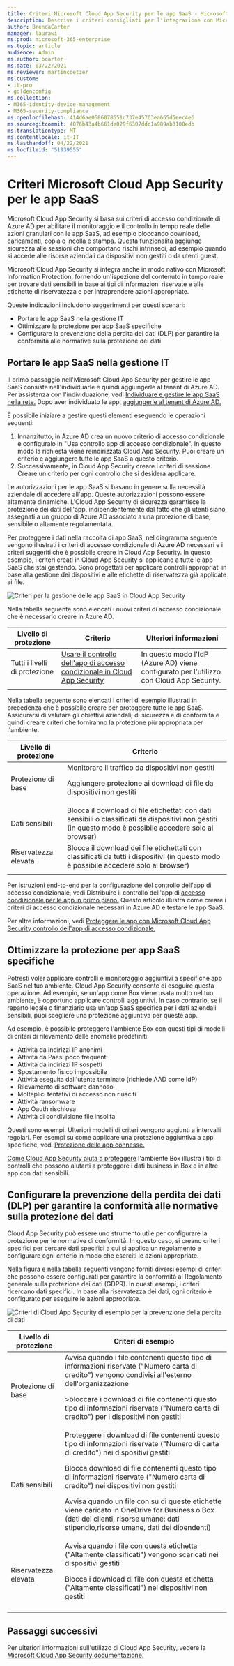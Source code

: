 ```yaml
---
title: Criteri Microsoft Cloud App Security per le app SaaS - Microsoft 365 Enterprise | Documenti Microsoft
description: Descrive i criteri consigliati per l'integrazione con Microsoft Cloud App Security.
author: BrendaCarter
manager: laurawi
ms.prod: microsoft-365-enterprise
ms.topic: article
audience: Admin
ms.author: bcarter
ms.date: 03/22/2021
ms.reviewer: martincoetzer
ms.custom:
- it-pro
- goldenconfig
ms.collection:
- M365-identity-device-management
- M365-security-compliance
ms.openlocfilehash: 414d6ae0586078551c737e45763ea665d5eec4e6
ms.sourcegitcommit: 4076b43a4b661de029f6307ddc1a989ab3108edb
ms.translationtype: MT
ms.contentlocale: it-IT
ms.lasthandoff: 04/22/2021
ms.locfileid: "51939555"
---
```

# <a name="recommended-microsoft-cloud-app-security-policies-for-saas-apps"></a>Criteri Microsoft Cloud App Security per le app SaaS
Microsoft Cloud App Security si basa sui criteri di accesso condizionale di Azure AD per abilitare il monitoraggio e il controllo in tempo reale delle azioni granulari con le app SaaS, ad esempio bloccando download, caricamenti, copia e incolla e stampa. Questa funzionalità aggiunge sicurezza alle sessioni che comportano rischi intrinseci, ad esempio quando si accede alle risorse aziendali da dispositivi non gestiti o da utenti guest.

Microsoft Cloud App Security si integra anche in modo nativo con Microsoft Information Protection, fornendo un'ispezione del contenuto in tempo reale per trovare dati sensibili in base ai tipi di informazioni riservate e alle etichette di riservatezza e per intraprendere azioni appropriate.

Queste indicazioni includono suggerimenti per questi scenari:

- Portare le app SaaS nella gestione IT
- Ottimizzare la protezione per app SaaS specifiche
- Configurare la prevenzione della perdita dei dati (DLP) per garantire la conformità alle normative sulla protezione dei dati

## <a name="bring-saas-apps-into-it-management"></a>Portare le app SaaS nella gestione IT

Il primo passaggio nell'Microsoft Cloud App Security per gestire le app SaaS consiste nell'individuarle e quindi aggiungerle al tenant di Azure AD. Per assistenza con l'individuazione, vedi [Individuare e gestire le app SaaS nella rete.](/cloud-app-security/tutorial-shadow-it) Dopo aver individuato le app, [aggiungerle al tenant di Azure AD.](/azure/active-directory/manage-apps/add-application-portal)

È possibile iniziare a gestire questi elementi eseguendo le operazioni seguenti:

1. Innanzitutto, in Azure AD crea un nuovo criterio di accesso condizionale e configuralo in "Usa controllo app di accesso condizionale". In questo modo la richiesta viene reindirizzata Cloud App Security. Puoi creare un criterio e aggiungere tutte le app SaaS a questo criterio.
1. Successivamente, in Cloud App Security creare i criteri di sessione. Creare un criterio per ogni controllo che si desidera applicare.

Le autorizzazioni per le app SaaS si basano in genere sulla necessità aziendale di accedere all'app. Queste autorizzazioni possono essere altamente dinamiche. L'Cloud App Security di sicurezza garantisce la protezione dei dati dell'app, indipendentemente dal fatto che gli utenti siano assegnati a un gruppo di Azure AD associato a una protezione di base, sensibile o altamente regolamentata.

Per proteggere i dati nella raccolta di app SaaS, nel diagramma seguente vengono illustrati i criteri di accesso condizionale di Azure AD necessari e i criteri suggeriti che è possibile creare in Cloud App Security. In questo esempio, i criteri creati in Cloud App Security si applicano a tutte le app SaaS che stai gestendo. Sono progettati per applicare controlli appropriati in base alla gestione dei dispositivi e alle etichette di riservatezza già applicate ai file.

![Criteri per la gestione delle app SaaS in Cloud App Security](../../media/microsoft-365-policies-configurations/mcas-manage-saas-apps-2.png)

Nella tabella seguente sono elencati i nuovi criteri di accesso condizionale che è necessario creare in Azure AD.

|Livello di protezione|Criterio|Ulteriori informazioni|
|---|---|---|
|Tutti i livelli di protezione|[Usare il controllo dell'app di accesso condizionale in Cloud App Security](/cloud-app-security/proxy-deployment-aad#configure-integration-with-azure-ad)|In questo modo l'IdP (Azure AD) viene configurato per l'utilizzo con Cloud App Security.|
||||

Nella tabella seguente sono elencati i criteri di esempio illustrati in precedenza che è possibile creare per proteggere tutte le app SaaS. Assicurarsi di valutare gli obiettivi aziendali, di sicurezza e di conformità e quindi creare criteri che forniranno la protezione più appropriata per l'ambiente.

|Livello di protezione|Criterio|
|---|---|
|Protezione di base|Monitorare il traffico da dispositivi non gestiti <p> Aggiungere protezione ai download di file da dispositivi non gestiti|
|Dati sensibili|Blocca il download di file etichettati con dati sensibili o classificati da dispositivi non gestiti (in questo modo è possibile accedere solo al browser)|
|Riservatezza elevata|Blocca il download dei file etichettati con classificati da tutti i dispositivi (in questo modo è possibile accedere solo al browser)|
|||

Per istruzioni end-to-end per la configurazione del controllo dell'app di accesso condizionale, vedi Distribuire il controllo dell'app di [accesso condizionale per le app in primo piano.](/cloud-app-security/proxy-deployment-aad) Questo articolo illustra come creare i criteri di accesso condizionale necessari in Azure AD e testare le app SaaS.

Per altre informazioni, vedi [Proteggere le app con Microsoft Cloud App Security controllo dell'app di accesso condizionale.](/cloud-app-security/proxy-intro-aad)

## <a name="tune-protection-for-specific-saas-apps"></a>Ottimizzare la protezione per app SaaS specifiche

Potresti voler applicare controlli e monitoraggio aggiuntivi a specifiche app SaaS nel tuo ambiente. Cloud App Security consente di eseguire questa operazione. Ad esempio, se un'app come Box viene usata molto nel tuo ambiente, è opportuno applicare controlli aggiuntivi. In caso contrario, se il reparto legale o finanziario usa un'app SaaS specifica per i dati aziendali sensibili, puoi scegliere una protezione aggiuntiva per queste app.

Ad esempio, è possibile proteggere l'ambiente Box con questi tipi di modelli di criteri di rilevamento delle anomalie predefiniti:

- Attività da indirizzi IP anonimi
- Attività da Paesi poco frequenti
- Attività da indirizzi IP sospetti
- Spostamento fisico impossibile
- Attività eseguita dall'utente terminato (richiede AAD come IdP)
- Rilevamento di software dannoso
- Molteplici tentativi di accesso non riusciti
- Attività ransomware
- App Oauth rischiosa
- Attività di condivisione file insolita

Questi sono esempi. Ulteriori modelli di criteri vengono aggiunti a intervalli regolari. Per esempi su come applicare una protezione aggiuntiva a app specifiche, vedi [Protezione delle app connesse.](/cloud-app-security/protect-connected-apps)

[Come Cloud App Security aiuta a proteggere](/cloud-app-security/protect-box) l'ambiente Box illustra i tipi di controlli che possono aiutarti a proteggere i dati business in Box e in altre app con dati sensibili.

## <a name="configure-data-loss-prevention-dlp-to-help-comply-with-data-protection-regulations"></a>Configurare la prevenzione della perdita dei dati (DLP) per garantire la conformità alle normative sulla protezione dei dati

Cloud App Security può essere uno strumento utile per configurare la protezione per le normative di conformità. In questo caso, si creano criteri specifici per cercare dati specifici a cui si applica un regolamento e configurare ogni criterio in modo che eserciti le azioni appropriate.

Nella figura e nella tabella seguenti vengono forniti diversi esempi di criteri che possono essere configurati per garantire la conformità al Regolamento generale sulla protezione dei dati (GDPR). In questi esempi, i criteri ricercano dati specifici. In base alla riservatezza dei dati, ogni criterio è configurato per eseguire le azioni appropriate.

![Criteri di Cloud App Security di esempio per la prevenzione della perdita di dati](../../media/microsoft-365-policies-configurations/mcas-dlp.png)

|Livello di protezione|Criteri di esempio|
|---|---|
|Protezione di base|Avvisa quando i file contenenti questo tipo di informazioni riservate ("Numero carta di credito") vengono condivisi all'esterno dell'organizzazione <p> >bloccare i download di file contenenti questo tipo di informazioni riservate ("Numero carta di credito") per i dispositivi non gestiti|
|Dati sensibili|Proteggere i download di file contenenti questo tipo di informazioni riservate ("Numero di carta di credito") nei dispositivi gestiti <p> Blocca download di file contenenti questo tipo di informazioni riservate ("Numero carta di credito") nei dispositivi non gestiti <p> Avvisa quando un file con su di queste etichette viene caricato in OneDrive for Business o Box (dati dei clienti, risorse umane: dati stipendio,risorse umane, dati dei dipendenti)|
|Riservatezza elevata|Avvisa quando i file con questa etichetta ("Altamente classificati") vengono scaricati nei dispositivi gestiti <p> Blocca i download di file con questa etichetta ("Altamente classificati") nei dispositivi non gestiti|
|||

## <a name="next-steps"></a>Passaggi successivi

Per ulteriori informazioni sull'utilizzo di Cloud App Security, vedere la [Microsoft Cloud App Security documentazione.](//cloud-app-security/)

